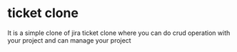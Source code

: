 # ticket clone

It is a simple clone of jira ticket clone where you can do crud operation with your project and can manage your project
